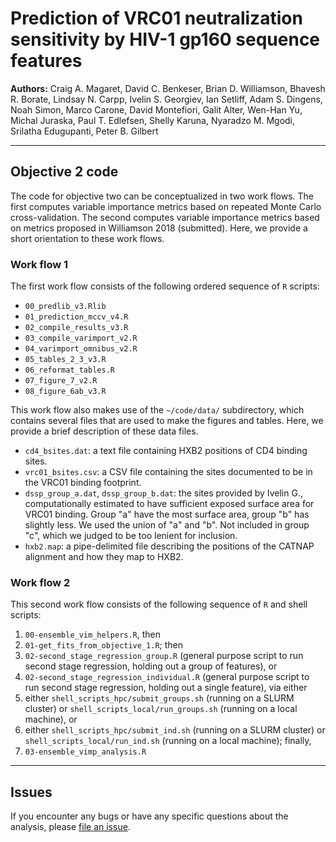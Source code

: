 # Prediction of VRC01 neutralization sensitivity by HIV-1 gp160 sequence features

**Authors:** Craig A. Magaret, David C. Benkeser, Brian D. Williamson, Bhavesh R. Borate, Lindsay N. Carpp, Ivelin S. Georgiev, Ian Setliff, Adam S. Dingens, Noah Simon, Marco Carone, David Montefiori, Galit Alter, Wen-Han Yu, Michal Juraska, Paul T. Edlefsen, Shelly Karuna, Nyaradzo M. Mgodi, Srilatha Edugupanti, Peter B. Gilbert 

-----

## Objective 2 code

The code for objective two can be conceptualized in two work flows. The first computes variable importance metrics based on repeated Monte Carlo cross-validation. The second computes variable importance metrics based on metrics proposed in Williamson 2018 (submitted). Here, we provide a short orientation to these work flows. 

### Work flow 1

The first work flow consists of the following ordered sequence of `R` scripts:
- `00_predlib_v3.Rlib`
- `01_prediction_mccv_v4.R`
- `02_compile_results_v3.R`
- `03_compile_varimport_v2.R`
- `04_varimport_omnibus_v2.R`
- `05_tables_2_3_v3.R`
- `06_reformat_tables.R`
- `07_figure_7_v2.R`
- `08_figure_6ab_v3.R`

This work flow also makes use of the `~/code/data/` subdirectory, which contains several files that are used to make the figures and tables. Here, we provide a brief description of these data files.
- `cd4_bsites.dat`:  a text file containing HXB2 positions of CD4 binding sites.
- `vrc01_bsites.csv`:  a CSV file containing the sites documented to be in the VRC01 binding footprint.
- `dssp_group_a.dat`, `dssp_group_b.dat`:  the sites provided by Ivelin G., computationally estimated to have sufficient exposed surface area for VRC01 binding.  Group "a" have the most surface area, group "b" has slightly less.  We used the union of "a" and "b".  Not included in group "c", which we judged to be too lenient for inclusion.
- `hxb2.map`:  a pipe-delimited file describing the positions of the CATNAP alignment and how they map to HXB2.

### Work flow 2

This second work flow consists of the following sequence of `R` and shell scripts:
1. `00-ensemble_vim_helpers.R`, then
2. `01-get_fits_from_objective_1.R`; then 
3. `02-second_stage_regression_group.R` (general purpose script to run second stage regression, holding out a group of features), or
3. `02-second_stage_regression_individual.R` (general purpose script to run second stage regression, holding out a single feature), via either
3. either `shell_scripts_hpc/submit_groups.sh` (running on a SLURM cluster) or `shell_scripts_local/run_groups.sh` (running on a local machine), or
3. either `shell_scripts_hpc/submit_ind.sh` (running on a SLURM cluster) or `shell_scripts_local/run_ind.sh` (running on a local machine); finally,
4. `03-ensemble_vimp_analysis.R`

-----

## Issues

If you encounter any bugs or have any specific questions about the analysis, please
[file an issue](https://github.com/benkeser/vrc01/issues).

